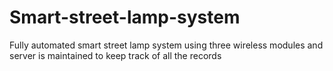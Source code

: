 # Smart-street-lamp-system
Fully automated smart street lamp system using three wireless modules and server is maintained to keep track of all the records
